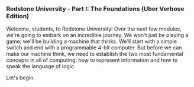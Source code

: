 
### **Redstone University - Part I: The Foundations (Uber Verbose Edition)**

Welcome, students, to Redstone University! Over the next few modules, we're going to embark on an incredible journey. We won't just be playing a game; we'll be building a machine that thinks. We'll start with a simple switch and end with a programmable 4-bit computer. But before we can make our machine think, we need to establish the two most fundamental concepts in all of computing: how to represent information and how to speak the language of logic.

Let's begin.
